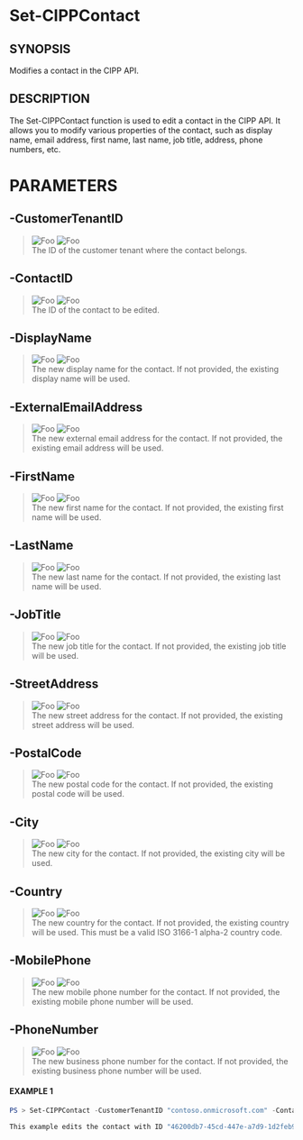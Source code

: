 # Set-CIPPContact
## SYNOPSIS
Modifies a contact in the CIPP API.
## DESCRIPTION
The Set-CIPPContact function is used to edit a contact in the CIPP API. It allows you to modify various properties of the contact, such as display name, email address, first name, last name, job title, address, phone numbers, etc.
# PARAMETERS

## **-CustomerTenantID**
> ![Foo](https://img.shields.io/badge/Type-String-Blue?) ![Foo](https://img.shields.io/badge/Mandatory-TRUE-Red?) \
The ID of the customer tenant where the contact belongs.

  ## **-ContactID**
> ![Foo](https://img.shields.io/badge/Type-String-Blue?) ![Foo](https://img.shields.io/badge/Mandatory-TRUE-Red?) \
The ID of the contact to be edited.

  ## **-DisplayName**
> ![Foo](https://img.shields.io/badge/Type-String-Blue?) ![Foo](https://img.shields.io/badge/Mandatory-FALSE-Green?) \
The new display name for the contact. If not provided, the existing display name will be used.

  ## **-ExternalEmailAddress**
> ![Foo](https://img.shields.io/badge/Type-String-Blue?) ![Foo](https://img.shields.io/badge/Mandatory-FALSE-Green?) \
The new external email address for the contact. If not provided, the existing email address will be used.

  ## **-FirstName**
> ![Foo](https://img.shields.io/badge/Type-String-Blue?) ![Foo](https://img.shields.io/badge/Mandatory-FALSE-Green?) \
The new first name for the contact. If not provided, the existing first name will be used.

  ## **-LastName**
> ![Foo](https://img.shields.io/badge/Type-String-Blue?) ![Foo](https://img.shields.io/badge/Mandatory-FALSE-Green?) \
The new last name for the contact. If not provided, the existing last name will be used.

  ## **-JobTitle**
> ![Foo](https://img.shields.io/badge/Type-String-Blue?) ![Foo](https://img.shields.io/badge/Mandatory-FALSE-Green?) \
The new job title for the contact. If not provided, the existing job title will be used.

  ## **-StreetAddress**
> ![Foo](https://img.shields.io/badge/Type-String-Blue?) ![Foo](https://img.shields.io/badge/Mandatory-FALSE-Green?) \
The new street address for the contact. If not provided, the existing street address will be used.

  ## **-PostalCode**
> ![Foo](https://img.shields.io/badge/Type-String-Blue?) ![Foo](https://img.shields.io/badge/Mandatory-FALSE-Green?) \
The new postal code for the contact. If not provided, the existing postal code will be used.

  ## **-City**
> ![Foo](https://img.shields.io/badge/Type-String-Blue?) ![Foo](https://img.shields.io/badge/Mandatory-FALSE-Green?) \
The new city for the contact. If not provided, the existing city will be used.

  ## **-Country**
> ![Foo](https://img.shields.io/badge/Type-String-Blue?) ![Foo](https://img.shields.io/badge/Mandatory-FALSE-Green?) \
The new country for the contact. If not provided, the existing country will be used. This must be a valid ISO 3166-1 alpha-2 country code.

  ## **-MobilePhone**
> ![Foo](https://img.shields.io/badge/Type-String-Blue?) ![Foo](https://img.shields.io/badge/Mandatory-FALSE-Green?) \
The new mobile phone number for the contact. If not provided, the existing mobile phone number will be used.

  ## **-PhoneNumber**
> ![Foo](https://img.shields.io/badge/Type-String-Blue?) ![Foo](https://img.shields.io/badge/Mandatory-FALSE-Green?) \
The new business phone number for the contact. If not provided, the existing business phone number will be used.

 #### EXAMPLE 1
```powershell
PS > Set-CIPPContact -CustomerTenantID "contoso.onmicrosoft.com" -ContactID "46200db7-45cd-447e-a7d9-1d2feb91bb10" -DisplayName "John Doe" -JobTitle "Manager"

This example edits the contact with ID "46200db7-45cd-447e-a7d9-1d2feb91bb10" in the customer tenant "contoso.onmicrosoft.com". It sets the display name to "John Doe" and the job title to "Manager". Other properties remain unchanged.
```

